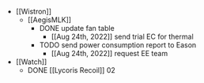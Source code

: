 - [[Wistron]]
	- [[AegisMLK]]
		- DONE update fan table
			- [[Aug 24th, 2022]] send trial EC for thermal
		- TODO send power consumption report to Eason
			- [[Aug 24th, 2022]] request EE team
- [[Watch]]
	- DONE [[Lycoris Recoil]] 02